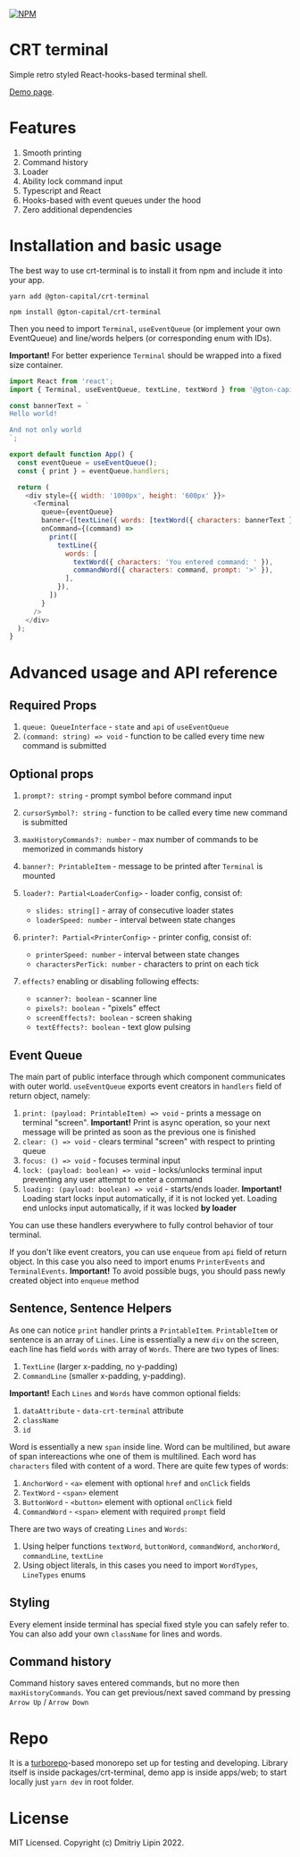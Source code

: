 [![NPM](https://img.shields.io/npm/v/react-select.svg)](https://www.npmjs.com/package/@gton-capital/crt-terminal)

# CRT terminal

Simple retro styled React-hooks-based terminal shell.

<!-- integrate with vercel to preview forked version -->

[Demo page](https://crt-terminal.vercel.app/).

# Features

1. Smooth printing
2. Command history
3. Loader
4. Ability lock command input
5. Typescript and React
6. Hooks-based with event queues under the hood
7. Zero additional dependencies

# Installation and basic usage

The best way to use crt-terminal is to install it from npm and include it into your app.

```
yarn add @gton-capital/crt-terminal

npm install @gton-capital/crt-terminal
```

Then you need to import `Terminal`, `useEventQueue` (or implement your own EventQueue) and line/words helpers (or corresponding enum with IDs).

**Important!** For better experience `Terminal` should be wrapped into a fixed size container.

```js
import React from 'react';
import { Terminal, useEventQueue, textLine, textWord } from '@gton-capital/crt-terminal';

const bannerText = `
Hello world!

And not only world
`;

export default function App() {
  const eventQueue = useEventQueue();
  const { print } = eventQueue.handlers;

  return (
    <div style={{ width: '1000px', height: '600px' }}>
      <Terminal
        queue={eventQueue}
        banner={[textLine({ words: [textWord({ characters: bannerText })] })]}
        onCommand={(command) =>
          print([
            textLine({
              words: [
                textWord({ characters: 'You entered command: ' }),
                commandWord({ characters: command, prompt: '>' }),
              ],
            }),
          ])
        }
      />
    </div>
  );
}
```

# Advanced usage and API reference

## Required Props

1. `queue: QueueInterface` - `state` and `api` of `useEventQueue`
2. `(command: string) => void` - function to be called every time new command is submitted

## Optional props

1.  `prompt?: string` - prompt symbol before command input
2.  `cursorSymbol?: string` - function to be called every time new command is submitted
3.  `maxHistoryCommands?: number` - max number of commands to be memorized in commands history
4.  `banner?: PrintableItem` - message to be printed after `Terminal` is mounted
5.  `loader?: Partial<LoaderConfig>` - loader config, consist of:

    - `slides: string[]` - array of consecutive loader states
    - `loaderSpeed: number` - interval between state changes

6.  `printer?: Partial<PrinterConfig>` - printer config, consist of:

    - `printerSpeed: number` - interval between state changes
    - `charactersPerTick: number` - characters to print on each tick

7.  `effects?` enabling or disabling following effects:

    - `scanner?: boolean` - scanner line
    - `pixels?: boolean` - "pixels" effect
    - `screenEffects?: boolean` - screen shaking
    - `textEffects?: boolean` - text glow pulsing

## Event Queue

The main part of public interface through which component communicates with outer world. `useEventQueue` exports event creators in `handlers` field of return object, namely:

1. `print: (payload: PrintableItem) => void` - prints a message on terminal "screen". **Important!** Print is async operation, so your next message will be printed as soon as the previous one is finished
2. `clear: () => void` - clears terminal "screen" with respect to printing queue
3. `focus: () => void` - focuses terminal input
4. `lock: (payload: boolean) => void` - locks/unlocks terminal input preventing any user attempt to enter a command
5. `loading: (payload: boolean) => void` - starts/ends loader. **Important!** Loading start locks input automatically, if it is not locked yet. Loading end unlocks input automatically, if it was locked **by loader**

You can use these handlers everywhere to fully control behavior of tour terminal.

If you don't like event creators, you can use `enqueue` from `api` field of return object. In this case you also need to import enums `PrinterEvents` and `TerminalEvents`. **Important!** To avoid possible bugs, you should pass newly created object into `enqueue` method

## Sentence, Sentence Helpers

As one can notice `print` handler prints a `PrintableItem`. `PrintableItem` or sentence is an array of `Lines`. Line is essentially a new `div` on the screen, each line has field `words` with array of `Words`. There are two types of lines:

1. `TextLine` (larger x-padding, no y-padding)
2. `CommandLine` (smaller x-padding, y-padding).

**Important!** Each `Lines` and `Words` have common optional fields:

1. `dataAttribute` - `data-crt-terminal` attribute
2. `className`
3. `id`

Word is essentially a new `span` inside line. Word can be multilined, but aware of span intereactions whe one of them is multilined. Each word has `characters` filed with content of a word. There are quite few types of words:

1. `AnchorWord` - `<a>` element with optional `href` and `onClick` fields
2. `TextWord` - `<span>` element
3. `ButtonWord` - `<button>` element with optional `onClick` field
4. `CommandWord` - `<span>` element with required `prompt` field

There are two ways of creating `Lines` and `Words`:

1. Using helper functions `textWord`, `buttonWord`, `commandWord`, `anchorWord`, `commandLine`, `textLine`
2. Using object literals, in this cases you need to import `WordTypes`, `LineTypes` enums

## Styling

Every element inside terminal has special fixed style you can safely refer to. You can also add your own `className` for lines and words.

## Command history

Command history saves entered commands, but no more then `maxHistoryCommands`. You can get previous/next saved command by pressing `Arrow Up` / `Arrow Down`

# Repo

It is a [turborepo](https://turborepo.org/)-based monorepo set up for testing and developing. Library itself is inside packages/crt-terminal, demo app is inside apps/web; to start locally just `yarn dev` in root folder.

# License

MIT Licensed. Copyright (c) Dmitriy Lipin 2022.
